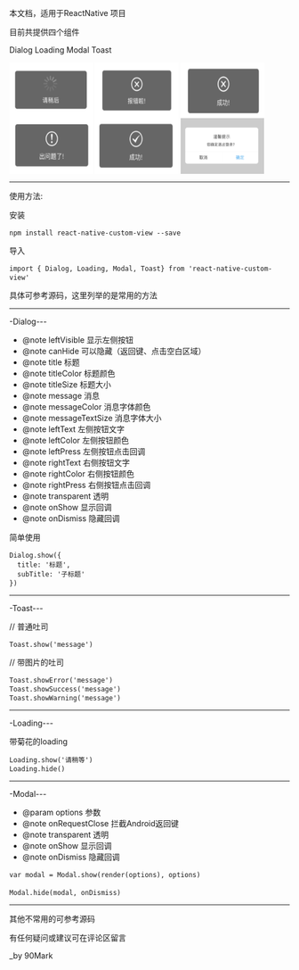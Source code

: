 本文档，适用于ReactNative 项目


目前共提供四个组件

Dialog
Loading
Modal
Toast


<img src="https://github.com/90Mark/react-native-custom-view/blob/master/readmeRes/1.png" width="150" height="100" align="middle" />


<img src="https://github.com/90Mark/react-native-custom-view/blob/master/readmeRes/2.png" width="150" height="100" align="middle" />


<img src="https://github.com/90Mark/react-native-custom-view/blob/master/readmeRes/3.png" width="150" height="100" align="middle" />


<img src="https://github.com/90Mark/react-native-custom-view/blob/master/readmeRes/4.png" width="150" height="100" align="middle" />


<img src="https://github.com/90Mark/react-native-custom-view/blob/master/readmeRes/5.png" width="150" height="100" align="middle" />


<img src="https://github.com/90Mark/react-native-custom-view/blob/master/readmeRes/6.png" width="150" height="100" align="middle" />


---
使用方法:

安装


    npm install react-native-custom-view --save

导入

    import { Dialog, Loading, Modal, Toast} from 'react-native-custom-view'


具体可参考源码，这里列举的是常用的方法


---
-Dialog---

   * @note leftVisible 显示左侧按钮
   * @note canHide 可以隐藏（返回键、点击空白区域）
   * @note title 标题
   * @note titleColor 标题颜色
   * @note titleSize 标题大小
   * @note message 消息
   * @note messageColor 消息字体颜色
   * @note messageTextSize 消息字体大小
   * @note leftText 左侧按钮文字
   * @note leftColor 左侧按钮颜色
   * @note leftPress 左侧按钮点击回调
   * @note rightText 右侧按钮文字
   * @note rightColor 右侧按钮颜色
   * @note rightPress 右侧按钮点击回调
   * @note transparent 透明
   * @note onShow 显示回调
   * @note onDismiss 隐藏回调


简单使用

    Dialog.show({
      title: '标题',
      subTitle: '子标题'
    })



---
-Toast---

// 普通吐司

    Toast.show('message')

// 带图片的吐司

    Toast.showError('message')
    Toast.showSuccess('message')
    Toast.showWarning('message')


---
-Loading---

带菊花的loading

    Loading.show('请稍等')
    Loading.hide()






---
-Modal---


   * @param options 参数
   * @note onRequestClose 拦截Android返回键
   * @note transparent 透明
   * @note onShow 显示回调
   * @note onDismiss 隐藏回调


    var modal = Modal.show(render(options), options)

    Modal.hide(modal, onDismiss)



---
   其他不常用的可参考源码

   有任何疑问或建议可在评论区留言
    
_by  90Mark